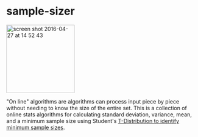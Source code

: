 # sample-sizer
<img width="179" alt="screen shot 2016-04-27 at 14 52 43" src="http://motherboard-images.vice.com/content-images/contentimage/21514/1430916171922509.png">

"On line" algorithms are algorithms can process input piece by piece without needing to know the size of the entire set. This is a collection of online stats algorithms for calculating standard deviation, variance, mean, and a minimum sample size using Student's [T-Distribution to identify minimum sample sizes](http://www.itl.nist.gov/div898/handbook/prc/section2/prc222.htm). 